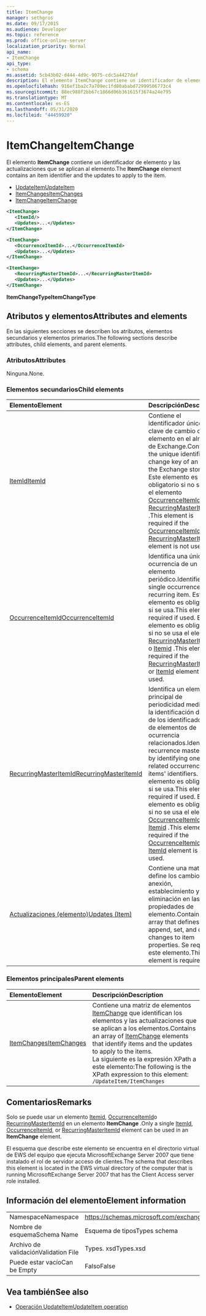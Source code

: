```yaml
---
title: ItemChange
manager: sethgros
ms.date: 09/17/2015
ms.audience: Developer
ms.topic: reference
ms.prod: office-online-server
localization_priority: Normal
api_name:
- ItemChange
api_type:
- schema
ms.assetid: 5cb43b02-d444-4d9c-9075-cdc5a4427daf
description: El elemento ItemChange contiene un identificador de elemento y las actualizaciones que se aplican al elemento.
ms.openlocfilehash: 916ef1ba2c7a709ec1fd80ababd72999506773c4
ms.sourcegitcommit: 88ec988f2bb67c1866d06b361615f3674a24e795
ms.translationtype: MT
ms.contentlocale: es-ES
ms.lasthandoff: 05/31/2020
ms.locfileid: "44459920"
---
```

# <a name="itemchange"></a><span data-ttu-id="02b78-103">ItemChange</span><span class="sxs-lookup"><span data-stu-id="02b78-103">ItemChange</span></span>

<span data-ttu-id="02b78-104">El elemento **ItemChange** contiene un identificador de elemento y las actualizaciones que se aplican al elemento.</span><span class="sxs-lookup"><span data-stu-id="02b78-104">The **ItemChange** element contains an item identifier and the updates to apply to the item.</span></span> 
  
- [<span data-ttu-id="02b78-105">UpdateItem</span><span class="sxs-lookup"><span data-stu-id="02b78-105">UpdateItem</span></span>](updateitem.md) 
- [<span data-ttu-id="02b78-106">ItemChanges</span><span class="sxs-lookup"><span data-stu-id="02b78-106">ItemChanges</span></span>](itemchanges.md)
- [<span data-ttu-id="02b78-107">ItemChange</span><span class="sxs-lookup"><span data-stu-id="02b78-107">ItemChange</span></span>](itemchange.md)
  
```xml
<ItemChange>
   <ItemId/>
   <Updates>...</Updates>
</ItemChange>
```

```xml
<ItemChange>
   <OccurrenceItemId>...</OccurrenceItemId>
   <Updates>...</Updates>
</ItemChange>
```

```xml
<ItemChange>
   <RecurringMasterItemId>...</RecurringMasterItemId>
   <Updates>...</Updates>
</ItemChange>
```

<span data-ttu-id="02b78-108">**ItemChangeType**</span><span class="sxs-lookup"><span data-stu-id="02b78-108">**ItemChangeType**</span></span>

## <a name="attributes-and-elements"></a><span data-ttu-id="02b78-109">Atributos y elementos</span><span class="sxs-lookup"><span data-stu-id="02b78-109">Attributes and elements</span></span>

<span data-ttu-id="02b78-110">En las siguientes secciones se describen los atributos, elementos secundarios y elementos primarios.</span><span class="sxs-lookup"><span data-stu-id="02b78-110">The following sections describe attributes, child elements, and parent elements.</span></span>
  
### <a name="attributes"></a><span data-ttu-id="02b78-111">Atributos</span><span class="sxs-lookup"><span data-stu-id="02b78-111">Attributes</span></span>

<span data-ttu-id="02b78-112">Ninguna.</span><span class="sxs-lookup"><span data-stu-id="02b78-112">None.</span></span>
  
### <a name="child-elements"></a><span data-ttu-id="02b78-113">Elementos secundarios</span><span class="sxs-lookup"><span data-stu-id="02b78-113">Child elements</span></span>

|<span data-ttu-id="02b78-114">**Elemento**</span><span class="sxs-lookup"><span data-stu-id="02b78-114">**Element**</span></span>|<span data-ttu-id="02b78-115">**Descripción**</span><span class="sxs-lookup"><span data-stu-id="02b78-115">**Description**</span></span>|
|:-----|:-----|
|[<span data-ttu-id="02b78-116">ItemId</span><span class="sxs-lookup"><span data-stu-id="02b78-116">ItemId</span></span>](itemid.md) <br/> |<span data-ttu-id="02b78-117">Contiene el identificador único y la clave de cambio de un elemento en el almacén de Exchange.</span><span class="sxs-lookup"><span data-stu-id="02b78-117">Contains the unique identifier and change key of an item in the Exchange store.</span></span> <span data-ttu-id="02b78-118">Este elemento es obligatorio si no se usa el elemento [OccurrenceItemId](occurrenceitemid.md) o [RecurringMasterItemId](recurringmasteritemid.md) .</span><span class="sxs-lookup"><span data-stu-id="02b78-118">This element is required if the [OccurrenceItemId](occurrenceitemid.md) or [RecurringMasterItemId](recurringmasteritemid.md) element is not used.</span></span>  <br/> |
|[<span data-ttu-id="02b78-119">OccurrenceItemId</span><span class="sxs-lookup"><span data-stu-id="02b78-119">OccurrenceItemId</span></span>](occurrenceitemid.md) <br/> |<span data-ttu-id="02b78-120">Identifica una única ocurrencia de un elemento periódico.</span><span class="sxs-lookup"><span data-stu-id="02b78-120">Identifies a single occurrence of a recurring item.</span></span> <span data-ttu-id="02b78-121">Este elemento es obligatorio si se usa.</span><span class="sxs-lookup"><span data-stu-id="02b78-121">This element is required if used.</span></span> <span data-ttu-id="02b78-122">Este elemento es obligatorio si no se usa el elemento [RecurringMasterItemId](recurringmasteritemid.md) o [Itemid](itemid.md) .</span><span class="sxs-lookup"><span data-stu-id="02b78-122">This element is required if the [RecurringMasterItemId](recurringmasteritemid.md) or [ItemId](itemid.md) element is not used.</span></span>  <br/> |
|[<span data-ttu-id="02b78-123">RecurringMasterItemId</span><span class="sxs-lookup"><span data-stu-id="02b78-123">RecurringMasterItemId</span></span>](recurringmasteritemid.md) <br/> |<span data-ttu-id="02b78-124">Identifica un elemento principal de periodicidad mediante la identificación de uno de los identificadores de elementos de ocurrencia relacionados.</span><span class="sxs-lookup"><span data-stu-id="02b78-124">Identifies a recurrence master item by identifying one of its related occurrence items' identifiers.</span></span> <span data-ttu-id="02b78-125">Este elemento es obligatorio si se usa.</span><span class="sxs-lookup"><span data-stu-id="02b78-125">This element is required if used.</span></span> <span data-ttu-id="02b78-126">Este elemento es obligatorio si no se usa el elemento [OccurrenceItemId](occurrenceitemid.md) o [Itemid](itemid.md) .</span><span class="sxs-lookup"><span data-stu-id="02b78-126">This element is required if the [OccurrenceItemId](occurrenceitemid.md) or [ItemId](itemid.md) element is not used.</span></span>  <br/> |
|[<span data-ttu-id="02b78-127">Actualizaciones (elemento)</span><span class="sxs-lookup"><span data-stu-id="02b78-127">Updates (Item)</span></span>](updates-item.md) <br/> |<span data-ttu-id="02b78-128">Contiene una matriz que define los cambios de anexión, establecimiento y eliminación en las propiedades de elemento.</span><span class="sxs-lookup"><span data-stu-id="02b78-128">Contains an array that defines append, set, and delete changes to item properties.</span></span> <span data-ttu-id="02b78-129">Se requiere este elemento.</span><span class="sxs-lookup"><span data-stu-id="02b78-129">This element is required.</span></span>  <br/> |
   
### <a name="parent-elements"></a><span data-ttu-id="02b78-130">Elementos principales</span><span class="sxs-lookup"><span data-stu-id="02b78-130">Parent elements</span></span>

|<span data-ttu-id="02b78-131">**Elemento**</span><span class="sxs-lookup"><span data-stu-id="02b78-131">**Element**</span></span>|<span data-ttu-id="02b78-132">**Descripción**</span><span class="sxs-lookup"><span data-stu-id="02b78-132">**Description**</span></span>|
|:-----|:-----|
|[<span data-ttu-id="02b78-133">ItemChanges</span><span class="sxs-lookup"><span data-stu-id="02b78-133">ItemChanges</span></span>](itemchanges.md) <br/> |<span data-ttu-id="02b78-134">Contiene una matriz de elementos [ItemChange](itemchange.md) que identifican los elementos y las actualizaciones que se aplican a los elementos.</span><span class="sxs-lookup"><span data-stu-id="02b78-134">Contains an array of [ItemChange](itemchange.md) elements that identify items and the updates to apply to the items.</span></span>  <br/> <span data-ttu-id="02b78-135">La siguiente es la expresión XPath a este elemento:</span><span class="sxs-lookup"><span data-stu-id="02b78-135">The following is the XPath expression to this element:</span></span>  <br/>  `/UpdateItem/ItemChanges` <br/> |
   
## <a name="remarks"></a><span data-ttu-id="02b78-136">Comentarios</span><span class="sxs-lookup"><span data-stu-id="02b78-136">Remarks</span></span>

<span data-ttu-id="02b78-137">Solo se puede usar un elemento [Itemid](itemid.md), [OccurrenceItemId](occurrenceitemid.md)o [RecurringMasterItemId](recurringmasteritemid.md) en un elemento **ItemChange** .</span><span class="sxs-lookup"><span data-stu-id="02b78-137">Only a single [ItemId](itemid.md), [OccurrenceItemId](occurrenceitemid.md), or [RecurringMasterItemId](recurringmasteritemid.md) element can be used in an **ItemChange** element.</span></span> 
  
<span data-ttu-id="02b78-138">El esquema que describe este elemento se encuentra en el directorio virtual de EWS del equipo que ejecuta MicrosoftExchange Server 2007 que tiene instalado el rol de servidor acceso de clientes.</span><span class="sxs-lookup"><span data-stu-id="02b78-138">The schema that describes this element is located in the EWS virtual directory of the computer that is running MicrosoftExchange Server 2007 that has the Client Access server role installed.</span></span>
  
## <a name="element-information"></a><span data-ttu-id="02b78-139">Información del elemento</span><span class="sxs-lookup"><span data-stu-id="02b78-139">Element information</span></span>

|||
|:-----|:-----|
|<span data-ttu-id="02b78-140">Namespace</span><span class="sxs-lookup"><span data-stu-id="02b78-140">Namespace</span></span>  <br/> |https://schemas.microsoft.com/exchange/services/2006/types  <br/> |
|<span data-ttu-id="02b78-141">Nombre de esquema</span><span class="sxs-lookup"><span data-stu-id="02b78-141">Schema Name</span></span>  <br/> |<span data-ttu-id="02b78-142">Esquema de tipos</span><span class="sxs-lookup"><span data-stu-id="02b78-142">Types schema</span></span>  <br/> |
|<span data-ttu-id="02b78-143">Archivo de validación</span><span class="sxs-lookup"><span data-stu-id="02b78-143">Validation File</span></span>  <br/> |<span data-ttu-id="02b78-144">Types. xsd</span><span class="sxs-lookup"><span data-stu-id="02b78-144">Types.xsd</span></span>  <br/> |
|<span data-ttu-id="02b78-145">Puede estar vacío</span><span class="sxs-lookup"><span data-stu-id="02b78-145">Can be Empty</span></span>  <br/> |<span data-ttu-id="02b78-146">Falso</span><span class="sxs-lookup"><span data-stu-id="02b78-146">False</span></span>  <br/> |
   
## <a name="see-also"></a><span data-ttu-id="02b78-147">Vea también</span><span class="sxs-lookup"><span data-stu-id="02b78-147">See also</span></span>

- [<span data-ttu-id="02b78-148">Operación UpdateItem</span><span class="sxs-lookup"><span data-stu-id="02b78-148">UpdateItem operation</span></span>](updateitem-operation.md)

